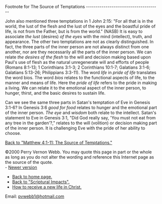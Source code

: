  <head> <title>(PVW) Footnote for The Source of Temptations</title> <meta content="IE=9" http-equiv="X-UA-Compatible"></meta> <link href="css/page_style.css" rel="stylesheet" type="text/css"></link> </head><body><div class="page_style"> Footnote for The Source of Temptations
--------------------------------------

John also mentioned three temptations in 1 John 2:15: "For all that is in the world, the lust of the flesh and the lust of the eyes and the boastful pride of life, is not from the Father, but is from the world." (NASB) It is easy to associate *the lust* (desires) *of the eyes* with the mind (intellect), truth, and appearance. The other two temptations are not as clearly distinguished. In fact, the three parts of the inner person are not always distinct from one another, nor are they necessarily all the parts of the inner person. We can relate *the desires of the flesh* to the will and decision making based upon Paul's use of flesh as the natural unregenerate will and efforts of people (Romans 8:1-13; 1 Corinthians 3:1-3; 2 Corinthians 10:1-7; Galatians 3:1-6; Galatians 5:13-26; Philippians 3:3-11). The word *life* in *pride of life* translates the word bios. The word *bios* relates to the functional aspects of life, to the manner and means of life. Here the *pride of life* refers to the pride in making a living. We can relate it to the emotional aspect of the inner person, to hunger, thirst, and the basic desires to sustain life.

Can we see the same three parts in Satan's temptation of Eve in Genesis 3:1-6? In Genesis 3:6 *good for food* relates to hunger and the emotional part of the inner person. *The eye* and *wisdom* both relate to the intellect. Satan's statement to Eve in Genesis 3:1, "Did God really say, 'You must not eat from any tree in the garden'?," relates to the will (volition) or decision making part of the inner person. It is challenging Eve with the pride of her ability to choose.

 [Back to "Matthew 4:1-11: The Source of Temptations."](temptation.html)<div class="copy">©2000 Perry Vernon Webb. You may quote this page in part or the whole as long as you do not alter the wording and reference this Internet page as the source of the quote.</div>  </div>- [Newer version](temptation3.html)
- [Back to home page.](index.html)
- [Back to "Scriptural Impacts".](impacts.html)
- [How to receive a new life in Christ.](gospel.html)

Email: [pvwebb1@hotmail.com](mailto:pvwebb1@hotmail.com)

